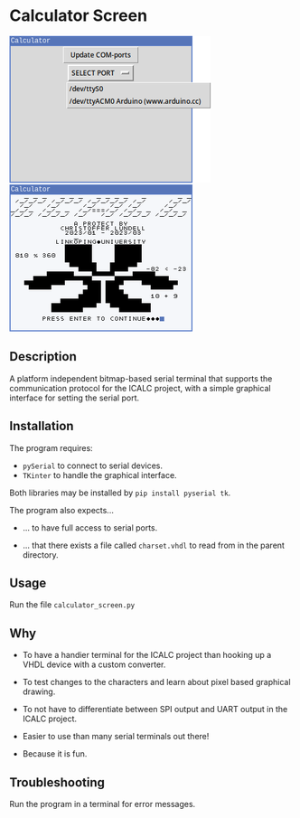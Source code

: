 # Calculator Screen

![interface](./interface.png) ![startscreen.png](./startscreen.png)

## Description
A platform independent bitmap-based serial terminal that supports the
communication protocol for the ICALC project, with a simple graphical interface
for setting the serial port.

## Installation
The program requires:

- `pySerial` to connect to serial devices.
- `TKinter` to handle the graphical interface.

Both libraries may be installed by `pip install pyserial tk`.

The program also expects...

- ... to have full access to serial ports.

- ... that there exists a file called `charset.vhdl` to read from in the parent
  directory.

## Usage
Run the file `calculator_screen.py`

## Why
- To have a handier terminal for the ICALC project than hooking up a VHDL
  device with a custom converter.

- To test changes to the characters and learn about pixel based graphical
  drawing.

- To not have to differentiate between SPI output and UART output in the ICALC
  project.

- Easier to use than many serial terminals out there!

- Because it is fun.

## Troubleshooting
Run the program in a terminal for error messages.
